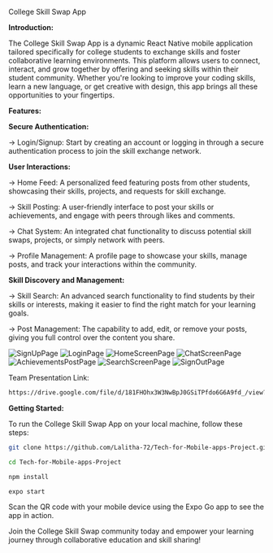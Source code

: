 College Skill Swap App

**Introduction:**

The College Skill Swap App is a dynamic React Native mobile application tailored specifically for college students to exchange skills and foster collaborative learning environments. This platform allows users to connect, interact, and grow together by offering and seeking skills within their student community. Whether you're looking to improve your coding skills, learn a new language, or get creative with design, this app brings all these opportunities to your fingertips.

**Features:**

**Secure Authentication:**

-> Login/Signup: Start by creating an account or logging in through a secure authentication process to join the skill exchange network.

**User Interactions:**

-> Home Feed: A personalized feed featuring posts from other students, showcasing their skills, projects, and requests for skill exchange.

-> Skill Posting: A user-friendly interface to post your skills or achievements, and engage with peers through likes and comments.

-> Chat System: An integrated chat functionality to discuss potential skill swaps, projects, or simply network with peers.

-> Profile Management: A profile page to showcase your skills, manage posts, and track your interactions within the community.

**Skill Discovery and Management:**

-> Skill Search: An advanced search functionality to find students by their skills or interests, making it easier to find the right match for your learning goals.

-> Post Management: The capability to add, edit, or remove your posts, giving you full control over the content you share.

![SignUpPage](Screenshots(AppPages)/SignUpPage.jpeg) 
![LoginPage](Screenshots(AppPages)/LoginPage.jpeg)
![HomeScreenPage](Screenshots(AppPages)/HomeScreenPage.jpeg)
![ChatScreenPage](Screenshots(AppPages)/ChatScreenPage.jpeg)
![AchievementsPostPage](Screenshots(AppPages)/AchievementsPostPage.jpeg)
![SearchScreenPage](Screenshots(AppPages)/SearchScreenPage.jpeg)
![SignOutPage](Screenshots(AppPages)/SignOutPage.jpeg)

Team Presentation Link:
```bash
https://drive.google.com/file/d/181FHOhx3W3NwBpJ0GSiTPfdo6G6A9fd_/view?usp=sharing
```

**Getting Started:**

To run the College Skill Swap App on your local machine, follow these steps:
```bash
git clone https://github.com/Lalitha-72/Tech-for-Mobile-apps-Project.git
```

```bash
cd Tech-for-Mobile-apps-Project
```

```bash
npm install
```

```bash
expo start
```


Scan the QR code with your mobile device using the Expo Go app to see the app in action.

Join the College Skill Swap community today and empower your learning journey through collaborative education and skill sharing!
